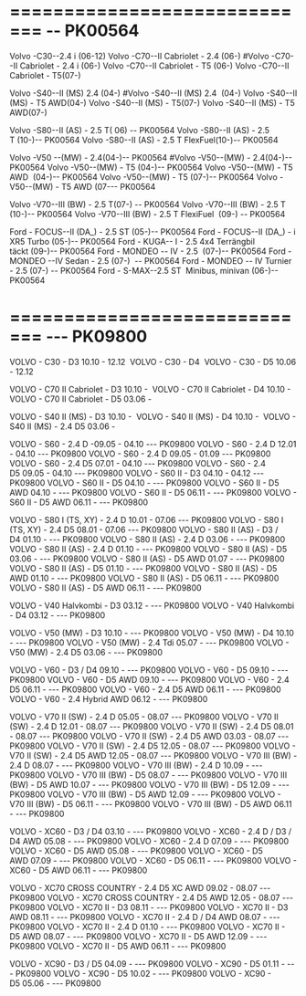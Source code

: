 =============================
			-- PK00564
=============================

Volvo -C30--2.4 i (06-12)
Volvo -C70--II Cabriolet - 2.4 (06-)
#Volvo -C70--II Cabriolet - 2.4 i (06-)
Volvo -C70--II Cabriolet - T5 (06-)
Volvo -C70--II Cabriolet - T5(07-)

Volvo -S40--II (MS) 2.4 (04-)
#Volvo -S40--II (MS) 2.4  (04-)
Volvo -S40--II (MS) - T5 AWD(04-)
Volvo -S40--II (MS) - T5(07-)
Volvo -S40--II (MS) - T5 AWD(07-)

Volvo -S80--II (AS) - 2.5 T( 06) -- PK00564
Volvo -S80--II (AS) - 2.5 T (10-)-- PK00564
Volvo -S80--II (AS) - 2.5 T FlexFuel(10-)-- PK00564

Volvo -V50 --(MW) - 2.4(04-)-- PK00564
#Volvo -V50--(MW) - 2.4(04-)-- PK00564
Volvo -V50--(MW) - T5 (04-)-- PK00564
Volvo -V50--(MW) - T5 AWD  (04-)-- PK00564
Volvo -V50--(MW) - T5 (07-)-- PK00564
Volvo -V50--(MW) - T5 AWD (07--- PK00564

Volvo -V70--III (BW) - 2.5 T(07-) -- PK00564
Volvo -V70--III (BW) - 2.5 T (10-)-- PK00564
Volvo -V70--III (BW) - 2.5 T FlexiFuel  (09-) -- PK00564


Ford - FOCUS--II (DA_) - 2.5 ST (05-)-- PK00564
Ford - FOCUS--II (DA_) - i XR5 Turbo (05-)-- PK00564
Ford - KUGA-- I - 2.5 4x4 Terrängbil täckt (09-)-- PK00564
Ford - MONDEO -- IV - 2.5  (07-)-- PK00564
Ford - MONDEO --IV Sedan - 2.5 (07-)  -- PK00564
Ford - MONDEO -- IV Turnier - 2.5 (07-) -- PK00564
Ford - S-MAX--2.5 ST  Minibus, minivan (06-)-- PK00564

=============================
			--- PK09800
=============================


VOLVO - C30 - D3 10.10 - 12.12 
VOLVO - C30 - D4 
VOLVO - C30 - D5 10.06 - 12.12 

VOLVO - C70 II Cabriolet - D3 10.10 - 
VOLVO - C70 II Cabriolet - D4 10.10 - 
VOLVO - C70 II Cabriolet - D5 03.06 - 

VOLVO - S40 II (MS) - D3 10.10 - 
VOLVO - S40 II (MS) - D4 10.10 - 
VOLVO - S40 II (MS) - 2.4 D5 03.06 - 

VOLVO - S60 - 2.4 D -09.05 - 04.10 --- PK09800
VOLVO - S60 - 2.4 D 12.01 - 04.10 --- PK09800
VOLVO - S60 - 2.4 D 09.05 - 01.09 --- PK09800
VOLVO - S60 - 2.4 D5 07.01 - 04.10 --- PK09800
VOLVO - S60 - 2.4 D5 09.05 - 04.10 --- PK09800
VOLVO - S60 II - D3 04.10 - 04.12 --- PK09800
VOLVO - S60 II - D5 04.10 - --- PK09800
VOLVO - S60 II - D5 AWD 04.10 - --- PK09800
VOLVO - S60 II - D5 06.11 - --- PK09800
VOLVO - S60 II - D5 AWD 06.11 - --- PK09800

VOLVO - S80 I (TS, XY) - 2.4 D 10.01 - 07.06 --- PK09800
VOLVO - S80 I (TS, XY) - 2.4 D5 08.01 - 07.06 --- PK09800
VOLVO - S80 II (AS) - D3 / D4 01.10 - --- PK09800
VOLVO - S80 II (AS) - 2.4 D 03.06 - --- PK09800
VOLVO - S80 II (AS) - 2.4 D 01.10 - --- PK09800
VOLVO - S80 II (AS) - D5 	03.06 - --- PK09800
VOLVO - S80 II (AS) - D5 AWD 01.07 - --- PK09800
VOLVO - S80 II (AS) - D5 01.10 - --- PK09800
VOLVO - S80 II (AS) - D5 AWD 01.10 - --- PK09800
VOLVO - S80 II (AS) - D5 06.11 - --- PK09800
VOLVO - S80 II (AS) - D5 AWD 06.11 - --- PK09800

VOLVO - V40 Halvkombi - D3 03.12 - --- PK09800
VOLVO - V40 Halvkombi - D4 03.12 - --- PK09800

VOLVO - V50 (MW) - D3 10.10 - --- PK09800
VOLVO - V50 (MW) - D4 10.10 - --- PK09800
VOLVO - V50 (MW) - 2.4 Tdi 05.07 - --- PK09800
VOLVO - V50 (MW) - 2.4 D5 03.06 - --- PK09800

VOLVO - V60 - D3 / D4 09.10 - --- PK09800
VOLVO - V60 - D5 09.10 - --- PK09800
VOLVO - V60 - D5 AWD 09.10 - --- PK09800
VOLVO - V60 - 2.4 D5 06.11 - --- PK09800
VOLVO - V60 - 2.4 D5 AWD 06.11 - --- PK09800
VOLVO - V60 - 2.4 Hybrid AWD 06.12 - --- PK09800

VOLVO - V70 II (SW) - 2.4 D 05.05 - 08.07 --- PK09800
VOLVO - V70 II (SW) - 2.4 D 12.01 - 08.07 --- PK09800
VOLVO - V70 II (SW) - 2.4 D5 08.01 - 08.07 --- PK09800
VOLVO - V70 II (SW) - 2.4 D5 AWD 03.03 - 08.07 --- PK09800
VOLVO - V70 II (SW) - 2.4 D5 12.05 - 08.07 --- PK09800
VOLVO - V70 II (SW) - 2.4 D5 AWD 12.05 - 08.07 --- PK09800
VOLVO - V70 III (BW) - 2.4 D 08.07 - --- PK09800
VOLVO - V70 III (BW) - 2.4 D 10.09 - --- PK09800
VOLVO - V70 III (BW) - D5 08.07 - --- PK09800
VOLVO - V70 III (BW) - D5 AWD 10.07 - --- PK09800
VOLVO - V70 III (BW) - D5 12.09 - --- PK09800
VOLVO - V70 III (BW) - D5 AWD 12.09 - --- PK09800
VOLVO - V70 III (BW) - D5 06.11 - --- PK09800
VOLVO - V70 III (BW) - D5 AWD 06.11 - --- PK09800

VOLVO - XC60 - D3 / D4 03.10 - --- PK09800
VOLVO - XC60 - 2.4 D / D3 / D4 AWD 05.08 - --- PK09800
VOLVO - XC60 - 2.4 D 07.09 - --- PK09800
VOLVO - XC60 - D5 AWD 05.08 - --- PK09800
VOLVO - XC60 - D5 AWD 07.09 - --- PK09800
VOLVO - XC60 - D5 06.11 - --- PK09800
VOLVO - XC60 - D5 AWD 06.11 - --- PK09800

VOLVO - XC70 CROSS COUNTRY - 2.4 D5 XC AWD 09.02 - 08.07 --- PK09800
VOLVO - XC70 CROSS COUNTRY - 2.4 D5 AWD 12.05 - 08.07 --- PK09800
VOLVO - XC70 II - D3 08.11 - --- PK09800
VOLVO - XC70 II - D3 AWD 08.11 - --- PK09800
VOLVO - XC70 II - 2.4 D / D4 AWD 08.07 - --- PK09800
VOLVO - XC70 II - 2.4 D 01.10 - --- PK09800
VOLVO - XC70 II - D5 AWD 08.07 - --- PK09800
VOLVO - XC70 II - D5 AWD 12.09 - --- PK09800
VOLVO - XC70 II - D5 AWD 06.11 - --- PK09800

VOLVO - XC90 - D3 / D5 04.09 - --- PK09800
VOLVO - XC90 - D5 01.11 - --- PK09800
VOLVO - XC90 - D5 10.02 - --- PK09800
VOLVO - XC90 - D5 05.06 - --- PK09800


